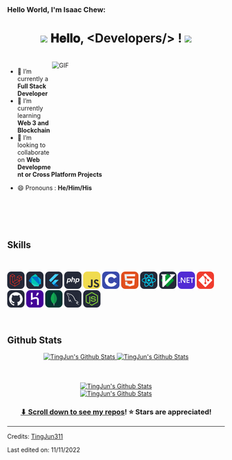 ### Hello World, I'm Isaac Chew:

<h1 align="center">
  <a target="_blank">
    <img src="https://github.com/JayantGoel001/JayantGoel001/blob/master/GIF/Earth.gif" width="24px" style="max-width:100%;">
  </a>
  𝐇𝐞𝐥𝐥𝐨, &lt;Developers/&gt; !
  <a target="_blank">
    <img src="https://github.com/JayantGoel001/JayantGoel001/blob/master/GIF/Hi.gif" width="40px" />
  </a>
</h1>

<br/>
<a target="_blank">
  <img align="right" height="250" width="400" alt="GIF" src="https://github.com/JayantGoel001/JayantGoel001/blob/master/GIF/code.gif">
</a>

- 🔭 I’m currently a **Full Stack Developer**
- 🌱 I’m currently learning **Web 3 and Blockchain**
- 👯 I’m looking to collaborate on **Web Development or Cross Platform Projects**
<!-- - 🤔 I’m looking for an **Internships** -->
<!-- - 💬 Ask me about Anything [here](https://github.com/smir45/smir45/issues/1)! I am happy to help. -->
- 😄 Pronouns : **He/Him/His**
<br/>
<br/>
<br/>
<br/>
<!-- <p align="center">  
  <img src="https://komarev.com/ghpvc/?username=smir45" alt="smir45" />
  <img alt="GitHub followers" src="https://img.shields.io/github/followers/smir45?label=Followers&style=social"> •   
  <img src="https://img.shields.io/github/stars/smir45?label=Stars" alt="Total Stars">
</p> -->

## Skills
<br/>
<p align="left">
<!-- Laravel -->
<img height="40" width="40" src="https://raw.githubusercontent.com/tandpfun/skill-icons/d1c752b99bb25a0e5aa363bae1db2809173ee966/icons/Laravel-Dark.svg">

<!-- Dart -->
<img height="40" width="40" src="https://raw.githubusercontent.com/tandpfun/skill-icons/d1c752b99bb25a0e5aa363bae1db2809173ee966/icons/Dart-Dark.svg">

<!-- Flutter -->
<img height="40" width="40" src="https://raw.githubusercontent.com/tandpfun/skill-icons/d1c752b99bb25a0e5aa363bae1db2809173ee966/icons/Flutter-Dark.svg">

<!-- PHP -->
<img height="40" width="40" src="https://raw.githubusercontent.com/tandpfun/skill-icons/d1c752b99bb25a0e5aa363bae1db2809173ee966/icons/PHP-Dark.svg">

<!-- JavaScripht -->
<img height="40" width="40" src="https://raw.githubusercontent.com/tandpfun/skill-icons/d1c752b99bb25a0e5aa363bae1db2809173ee966/icons/JavaScript.svg">

<!-- C -->
<img height="40" width="40" src="https://raw.githubusercontent.com/tandpfun/skill-icons/d1c752b99bb25a0e5aa363bae1db2809173ee966/icons/C.svg">

<!-- HTML -->
<img height="40" width="40" src="https://raw.githubusercontent.com/tandpfun/skill-icons/d1c752b99bb25a0e5aa363bae1db2809173ee966/icons/HTML.svg">

<!-- React JS -->
<img height="40" width="40" src="https://raw.githubusercontent.com/tandpfun/skill-icons/d1c752b99bb25a0e5aa363bae1db2809173ee966/icons/React-Dark.svg">

<!-- Vim -->
<img height="40" width="40" src="https://raw.githubusercontent.com/tandpfun/skill-icons/d1c752b99bb25a0e5aa363bae1db2809173ee966/icons/VIM-Dark.svg">

<!-- DotNet -->
<img height="40" width="40" src="https://raw.githubusercontent.com/tandpfun/skill-icons/d1c752b99bb25a0e5aa363bae1db2809173ee966/icons/DotNet.svg">

<!-- Git -->
<img height="40" width="40" src="https://raw.githubusercontent.com/tandpfun/skill-icons/d1c752b99bb25a0e5aa363bae1db2809173ee966/icons/Git.svg">

<!-- Github -->
<img height="40" width="40" src="https://raw.githubusercontent.com/tandpfun/skill-icons/d1c752b99bb25a0e5aa363bae1db2809173ee966/icons/Github-Dark.svg">

<!-- Heroku -->
<img height="40" width="40" src="https://raw.githubusercontent.com/tandpfun/skill-icons/d1c752b99bb25a0e5aa363bae1db2809173ee966/icons/Heroku.svg">

<!-- MongoDB -->
<img height="40" width="40" src="https://raw.githubusercontent.com/tandpfun/skill-icons/d1c752b99bb25a0e5aa363bae1db2809173ee966/icons/MongoDB.svg">

<!-- MySql -->
<img height="40" width="40" src="https://raw.githubusercontent.com/tandpfun/skill-icons/d1c752b99bb25a0e5aa363bae1db2809173ee966/icons/MySQL-Dark.svg">
<img height="40" width="40" src="https://raw.githubusercontent.com/tandpfun/skill-icons/d1c752b99bb25a0e5aa363bae1db2809173ee966/icons/NodeJS-Dark.svg">

</p>
<!-- <img height="40" width="40" src="">
<img height="40" width="40" src=""> -->

<br/>

## Github Stats
<div align="center" margin-left="200">
<a href="#"><img alt="TingJun's Github Stats" src="https://github-readme-stats.vercel.app/api?username=TingJun311&show_icons=true&hide_border=true&theme=radical&count_private=true&bg_color=0D1117" height="200"/>
<a href="#"><img alt="TingJun's Github Stats" src="https://github-readme-stats.vercel.app/api/top-langs/?username=TingJun311&layout=compact&hide_border=true&langs_count=20&theme=radical&bg_color=0D1117" height="200"/>
</div>

<br/>
  <br/>
  <br/>
<div align="center">
<a href="#"><img alt="TingJun's Github Stats" src="https://github-readme-stats.vercel.app/api/wakatime?username=IsaacChew" height="200"/>
</div>
  <div align="center">
<a href="#"><img alt="TingJun's Github Stats" src="https://wakatime.com/badge/user/32bb4d1b-ee4e-47bc-86e8-818298a516f3.svg" height="200"/>
</div>
<!-- <a target="_blank"><img align="left" height="300" width="300" alt="GIF" src="https://github.com/JayantGoel001/JayantGoel001/blob/master/GIF/github.gif"></a>
<br/> -->


<!-- **LANGUAGES:**  

<br/>
<code><img height="40" width="40" src="https://encrypted-tbn0.gstatic.com/images?q=tbn:ANd9GcT_A0HE4LwmoDHHZDK6JyoeGMydojnDjaG_M586fu4KDhILDeyxPPK75uQ7N-QiN-cEr48&usqp=CAU"></code>
<code><img height="40" width="40" src="https://cdn.iconscout.com/icon/free/png-256/css-131-722685.png"></code>
<code><img height="40" width="40" src="https://raw.githubusercontent.com/github/explore/80688e429a7d4ef2fca1e82350fe8e3517d3494d/topics/javascript/javascript.png"></code>
<code><img height="40" width="40" src="https://upload.wikimedia.org/wikipedia/commons/thumb/c/c3/Python-logo-notext.svg/1200px-Python-logo-notext.svg.png"></code>
<code><img height="40" width="40" src="https://w7.pngwing.com/pngs/296/893/png-transparent-kotlin-hd-logo-thumbnail.png"></code>
<code><img height="40" width="40" src="https://brandeps.com/logo-download/C/C-Sharp-logo-vector-01.svg"></code>
<code><img height="40" width="40" src="https://upload.wikimedia.org/wikipedia/commons/thumb/2/27/PHP-logo.svg/1200px-PHP-logo.svg.png"></code>
#
**FRAMEWORKS OR LIBARY**
<br/>
<br/>
<code><img height="40" width="40" src="https://brandlogos.net/wp-content/uploads/2021/09/bootstrap-logo.png"></code>
<code><img height="40" width="40" src="https://progsoft.net/images/ejs-icon-bccf3f017751a71ee75c69021ee1020fc0d9067e.jpg"></code>
<code><img height="40" width="40" src="https://image.pngaaa.com/393/592393-middle.png"></code>     
<code><img height="40" width="40" src="https://cdn4.iconfinder.com/data/icons/logos-3/600/React.js_logo-512.png"></code>
<code><img height="40" width="40" src="https://e7.pngegg.com/pngimages/719/649/png-clipart-laravel-software-framework-web-framework-php-zend-framework-framework-icon-angle-text.png"></code>
<code><img height="40" width="40" src="https://encrypted-tbn0.gstatic.com/images?q=tbn:ANd9GcRT1PKsfJXnxOqnTRiIZ8VcdJDYBXD-qZnnpw&usqp=CAU"></code> -->

<!-- 
<code><img height="40" width="40" src="https://upload.wikimedia.org/wikipedia/commons/thumb/3/3f/Git_icon.svg/1024px-Git_icon.svg.png"></code>
<code><img height="40" width="40" src="https://play-lh.googleusercontent.com/PCpXdqvUWfCW1mXhH1Y_98yBpgsWxuTSTofy3NGMo9yBTATDyzVkqU580bfSln50bFU"></code>
<code><img height="40" width="40" src="https://www.ictdemy.com/images/5728/nodejs_logo.png"></code>
<code><img height="40" width="40" src="https://download.logo.wine/logo/MySQL/MySQL-Logo.wine.png"></code>
<code><img height="40" width="40" src="https://cdn.iconscout.com/icon/free/png-512/mongodb-3-1175138.png"></code> -->
<!-- #
**DATABASE**
<br/>
<code><img height="40" width="40" src="https://download.logo.wine/logo/MySQL/MySQL-Logo.wine.png"></code>
<code><img height="40" width="40" src="https://cdn.iconscout.com/icon/free/png-512/mongodb-3-1175138.png"></code> -->

<!-- <code><img height="40" width="40" src="https://cdn.worldvectorlogo.com/logos/tailwindcss.svg"></code> -->
<!-- <code><img height="40" width="40" src="https://cdn.iconscout.com/icon/free/png-512/saas-457964.png"></code> -->
<!-- <code><img height="40" width="40" src="https://seeklogo.com/images/N/next-js-logo-8FCFF51DD2-seeklogo.com.png"></code> -->
<!-- <code><img height="40" width="40" src="https://www.flaticon.com/svg/static/icons/svg/1216/1216733.svg"></code> -->
<!-- <code><img height="40" width="40" src="https://blog.golang.org/go-brand/Go-Logo/SVG/Go-Logo_Blue.svg"></code> -->
<!-- <code><img height="40" width="40" src="https://raw.githubusercontent.com/github/explore/80688e429a7d4ef2fca1e82350fe8e3517d3494d/topics/typescript/typescript.png"></code> -->
<!-- <code><img height="40" width="40" src="https://raw.githubusercontent.com/github/explore/80688e429a7d4ef2fca1e82350fe8e3517d3494d/topics/firebase/firebase.png"></code> -->
<!-- <code><img height="40" width="40" src="https://cdn.worldvectorlogo.com/logos/postgresql.svg"></code> -->
<!-- <code><img height="40" width="40" src="https://raw.githubusercontent.com/reduxjs/redux/master/logo/logo.png"></code> -->
<!-- <code><img height="40" width="40" src="https://raw.githubusercontent.com/github/explore/80688e429a7d4ef2fca1e82350fe8e3517d3494d/topics/angular/angular.png"></code> -->
<!-- <code><img height="40" width="40" src="https://upload.wikimedia.org/wikipedia/commons/a/ab/Linux_Logo_in_Linux_Libertine_Font.svg"></code> -->

<!-- **IN PROGRESS**

<br/>
<br/>
<code><img height="40" width="40" src="https://pbs.twimg.com/media/E7_cC-oXIAAXQ32?format=jpg&name=900x900"></code>
<code><img height="40" width="40" src="https://pbs.twimg.com/profile_images/1284260485806698497/7-bSOXPO.jpg"></code> -->
<!-- 
#
## 🔥 My contribution streak

<p align="center">
  <a href="https://github.com/TingJun311/github-readme-streak-stats">
    <img src="https://github-readme-streak-stats.herokuapp.com/?user=TingJun311#version3"/>
  </a>
</p> -->

<h3 align="center">⬇ Scroll down to see <a href="https://github.com/TingJun311?tab=repositories">my repos</a>! ⭐ Stars are appreciated!</h3>



<!-- 
<br/>

### ⚙️ &nbsp; GitHub Analytics

<p align="center">
<a href="https://github.com/smir45">
  <img height="180em" src="https://github-readme-stats-eight-theta.vercel.app/api?username=smir45&show_icons=true&theme=vue-light&include_all_commits=true&count_private=true" />
  <img height="180em" src="https://github-readme-stats-eight-theta.vercel.app/api/top-langs/?username=smir45&layout=compact&exclude_lang=java+r&theme=vue-light" />
</a>
</p> -->



<!-- <div align="center">


<br/> -->



<!-- 
### 📅 Isometric commit calendar

The *isocalendar* plugin displays an isometric view of your commits calendar, along with a few additional stats like current streak and commit average per day.

<table>
  <td align="center">
    <img src="https://github.com/lowlighter/lowlighter/blob/master/metrics.plugin.isocalendar.svg">
    <details><summary>Full year version</summary>
      <img src="https://github.com/lowlighter/lowlighter/blob/master/metrics.plugin.isocalendar.fullyear.svg">
    </details>
    <img width="900" height="1" alt="">
    
  </td>
</table> -->


------
Credits: [TingJun311](https://github.com/TingJun311)

Last edited on: 11/11/2022



<!--
**TingJun311/TingJun311** is a ✨ _special_ ✨ repository because its `README.md` (this file) appears on your GitHub profile.

Here are some ideas to get you started:

- 🔭 I’m currently working on ...
- 🌱 I’m currently learning ...
- 👯 I’m looking to collaborate on ...
- 🤔 I’m looking for help with ...
- 💬 Ask me about ...
- 📫 How to reach me: ...
- 😄 Pronouns: ...
- ⚡ Fun fact: ...
-->
